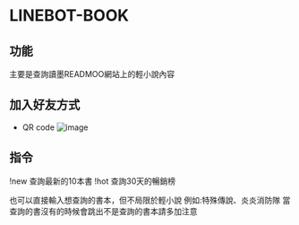 # LINEBOT-BOOK

## 功能
主要是查詢讀墨READMOO網站上的輕小說內容

## 加入好友方式
- QR code
![image](https://user-images.githubusercontent.com/53147433/176470653-6aa6a4f9-0937-4602-9619-eb6cf20a5bcb.png)

## 指令
!new 查詢最新的10本書
!hot 查詢30天的暢銷榜

也可以直接輸入想查詢的書本，但不局限於輕小說
例如:特殊傳說、炎炎消防隊 
當查詢的書沒有的時候會跳出不是查詢的書本請多加注意
